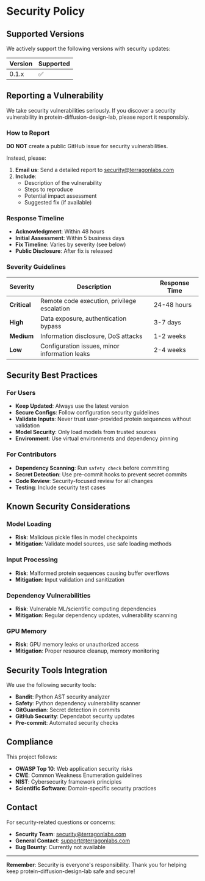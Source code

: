 # Security Policy

## Supported Versions

We actively support the following versions with security updates:

| Version | Supported          |
| ------- | ------------------ |
| 0.1.x   | :white_check_mark: |

## Reporting a Vulnerability

We take security vulnerabilities seriously. If you discover a security vulnerability in protein-diffusion-design-lab, please report it responsibly.

### How to Report

**DO NOT** create a public GitHub issue for security vulnerabilities.

Instead, please:

1. **Email us**: Send a detailed report to security@terragonlabs.com
2. **Include**: 
   - Description of the vulnerability
   - Steps to reproduce
   - Potential impact assessment
   - Suggested fix (if available)

### Response Timeline

- **Acknowledgment**: Within 48 hours
- **Initial Assessment**: Within 5 business days  
- **Fix Timeline**: Varies by severity (see below)
- **Public Disclosure**: After fix is released

### Severity Guidelines

| Severity | Description | Response Time |
|----------|-------------|---------------|
| **Critical** | Remote code execution, privilege escalation | 24-48 hours |
| **High** | Data exposure, authentication bypass | 3-7 days |
| **Medium** | Information disclosure, DoS attacks | 1-2 weeks |
| **Low** | Configuration issues, minor information leaks | 2-4 weeks |

## Security Best Practices

### For Users

- **Keep Updated**: Always use the latest version
- **Secure Configs**: Follow configuration security guidelines
- **Validate Inputs**: Never trust user-provided protein sequences without validation
- **Model Security**: Only load models from trusted sources
- **Environment**: Use virtual environments and dependency pinning

### For Contributors

- **Dependency Scanning**: Run `safety check` before committing
- **Secret Detection**: Use pre-commit hooks to prevent secret commits
- **Code Review**: Security-focused review for all changes
- **Testing**: Include security test cases

## Known Security Considerations

### Model Loading
- **Risk**: Malicious pickle files in model checkpoints
- **Mitigation**: Validate model sources, use safe loading methods

### Input Processing  
- **Risk**: Malformed protein sequences causing buffer overflows
- **Mitigation**: Input validation and sanitization

### Dependency Vulnerabilities
- **Risk**: Vulnerable ML/scientific computing dependencies
- **Mitigation**: Regular dependency updates, vulnerability scanning

### GPU Memory
- **Risk**: GPU memory leaks or unauthorized access
- **Mitigation**: Proper resource cleanup, memory monitoring

## Security Tools Integration

We use the following security tools:

- **Bandit**: Python AST security analyzer
- **Safety**: Python dependency vulnerability scanner  
- **GitGuardian**: Secret detection in commits
- **GitHub Security**: Dependabot security updates
- **Pre-commit**: Automated security checks

## Compliance

This project follows:

- **OWASP Top 10**: Web application security risks
- **CWE**: Common Weakness Enumeration guidelines
- **NIST**: Cybersecurity framework principles
- **Scientific Software**: Domain-specific security practices

## Contact

For security-related questions or concerns:

- **Security Team**: security@terragonlabs.com
- **General Contact**: support@terragonlabs.com
- **Bug Bounty**: Currently not available

---

**Remember**: Security is everyone's responsibility. Thank you for helping keep protein-diffusion-design-lab safe and secure!